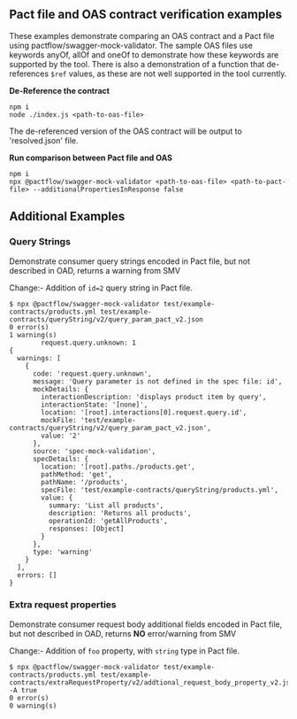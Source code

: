 ##  Pact file and OAS contract verification examples
These examples demonstrate comparing an OAS contract and a Pact file using pactflow/swagger-mock-validator.
The sample OAS files use keywords anyOf, allOf and oneOf to demonstrate how these keywords are supported by the tool.
There is also a demonstration of a function that de-references `$ref` values, as these are not well supported in the tool currently.

**De-Reference the contract**
```
npm i
node ./index.js <path-to-oas-file>
```
The de-referenced version of the OAS contract will be output to 'resolved.json' file.

**Run comparison between Pact file and OAS**
```
npm i
npx @pactflow/swagger-mock-validator <path-to-oas-file> <path-to-pact-file> --additionalPropertiesInResponse false
```

## Additional Examples

### Query Strings

Demonstrate consumer query strings encoded in Pact file, but not described in OAD, returns a warning from SMV

Change:- Addition of `id=2` query string in Pact file.

```
$ npx @pactflow/swagger-mock-validator test/example-contracts/products.yml test/example-contracts/queryString/v2/query_param_pact_v2.json
0 error(s)
1 warning(s)
        request.query.unknown: 1
{
  warnings: [
    {
      code: 'request.query.unknown',
      message: 'Query parameter is not defined in the spec file: id',
      mockDetails: {
        interactionDescription: 'displays product item by query',
        interactionState: '[none]',
        location: '[root].interactions[0].request.query.id',
        mockFile: 'test/example-contracts/queryString/v2/query_param_pact_v2.json',
        value: '2'
      },
      source: 'spec-mock-validation',
      specDetails: {
        location: '[root].paths./products.get',
        pathMethod: 'get',
        pathName: '/products',
        specFile: 'test/example-contracts/queryString/products.yml',
        value: {
          summary: 'List all products',
          description: 'Returns all products',
          operationId: 'getAllProducts',
          responses: [Object]
        }
      },
      type: 'warning'
    }
  ],
  errors: []
}
```

### Extra request properties

Demonstrate consumer request body additional fields encoded in Pact file, but not described in OAD, returns **NO** error/warning from SMV

Change:- Addition of `foo` property, with `string` type in Pact file.

```
$ npx @pactflow/swagger-mock-validator test/example-contracts/products.yml test/example-contracts/extraRequestProperty/v2/addtional_request_body_property_v2.json -A true
0 error(s)
0 warning(s)
```